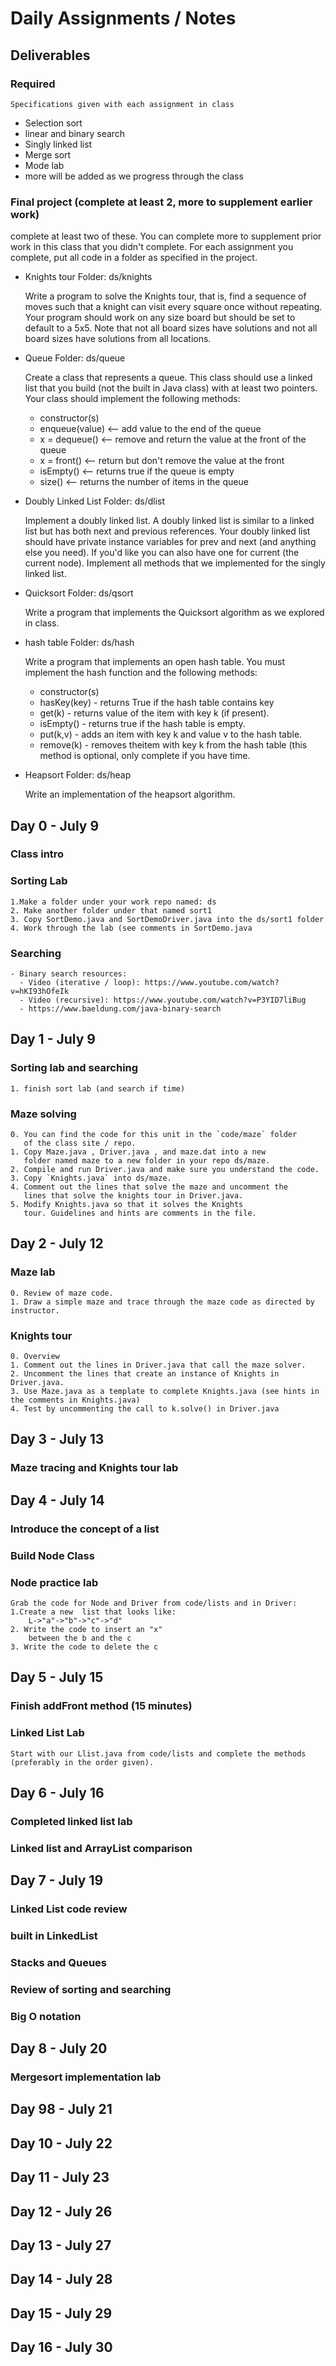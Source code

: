 # Daily Assignments / Notes

## Deliverables
### Required
	Specifications given with each assignment in class
  - Selection sort
  - linear and binary search
  - Singly linked list
  - Merge sort
  - Mode lab
  - more will be added as we progress through the class
### Final project  (complete at least 2, more to supplement earlier work)
  complete at least two of these. You can complete more to supplement
  prior work in this class that you didn't complete. For each
  assignment you complete, put all code in a folder as specified in
  the project.
  - Knights tour Folder: ds/knights 
  
    Write a program to solve the Knights tour, that is, find a sequence
    of moves such that a knight can visit every square once without
    repeating. Your program should work on any size board but should
    be set to default to a 5x5. Note that not all board sizes have
    solutions and not all board sizes have solutions from all
    locations.
	
  - Queue Folder: ds/queue
	
	Create a class  that represents a queue. This class should use a linked list that you build (not the built in Java class)  with at least two pointers. Your class should implement the following methods:
	
	- constructor(s)
	- enqueue(value) <-- add value to the end of the queue
	- x = dequeue() <-- remove and return the value at the front of the queue
	- x = front() <-- return but don't remove the value at the front
	- isEmpty() <-- returns true if the queue is empty
	- size() <-- returns the number of items in the queue
  - Doubly Linked List Folder: ds/dlist 
  
    Implement a doubly linked
	list. A doubly linked list is similar to a linked list but has
	both next and previous references. Your doubly linked list should
	have private instance variables for prev and next (and anything
	else you need). If you'd like you can also have one for current
	(the current node). Implement all methods that we implemented for
	the singly linked list.
	
  - Quicksort Folder: ds/qsort
  
    Write a program that implements the Quicksort algorithm as we
    explored in class.

  - hash table Folder: ds/hash
  
    Write a program that implements an open hash table. You must
    implement the hash function and the following methods:
	
	- constructor(s)
	- hasKey(key) - returns True if the hash  table contains key
	- get(k) - returns value of the item with key k (if present).
	- isEmpty() - returns true if the hash table is empty.
	- put(k,v) - adds an item with key k and value v to the hash table.
	- remove(k) - removes theitem with key k from the hash table (this
      method is optional, only complete if you have time.
	
  - Heapsort Folder: ds/heap 
  
	Write an implementation of the heapsort algorithm.
	  
## Day 0 - July 9
### Class intro

### Sorting Lab
	1.Make a folder under your work repo named: ds
	2. Make another folder under that named sort1
	3. Copy SortDemo.java and SortDemoDriver.java into the ds/sort1 folder
	4. Work through the lab (see comments in SortDemo.java
	
### Searching
	- Binary search resources: 
	  - Video (iterative / loop): https://www.youtube.com/watch?v=hKI93hOfeIk
	  - Video (recursive): https://www.youtube.com/watch?v=P3YID7liBug
	  - https://www.baeldung.com/java-binary-search
## Day 1 - July 9
### Sorting lab and searching
	1. finish sort lab (and search if time)
### Maze solving
	0. You can find the code for this unit in the `code/maze` folder
       of the class site / repo.
	1. Copy Maze.java , Driver.java , and maze.dat into a new
       folder named maze to a new folder in your repo ds/maze.
	2. Compile and run Driver.java and make sure you understand the code. 
	3. Copy `Knights.java` into ds/maze.
	4. Comment out the lines that solve the maze and uncomment the
       lines that solve the knights tour in Driver.java.
	5. Modify Knights.java so that it solves the Knights
       tour. Guidelines and hints are comments in the file.
	
## Day 2 - July 12
### Maze lab
	0. Review of maze code.
	1. Draw a simple maze and trace through the maze code as directed by instructor.
### Knights tour
	0. Overview
	1. Comment out the lines in Driver.java that call the maze solver.
	2. Uncomment the lines that create an instance of Knights in Driver.java.
	3. Use Maze.java as a template to complete Knights.java (see hints in the comments in Knights.java)
	4. Test by uncommenting the call to k.solve() in Driver.java
	
## Day 3 - July 13
### Maze tracing and Knights tour lab

## Day 4 - July 14
### Introduce the concept of a list
### Build Node Class
### Node practice lab
	Grab the code for Node and Driver from code/lists and in Driver:
	1.Create a new  list that looks like:
		L->"a"->"b"->"c"->"d"
	2. Write the code to insert an "x"
		between the b and the c
	3. Write the code to delete the c



## Day 5 - July 15
### Finish addFront method (15 minutes)

### Linked List Lab
	Start with our Llist.java from code/lists and complete the methods (preferably in the order given). 
	
	
## Day 6 - July 16
### Completed linked list lab 
### Linked list and ArrayList comparison
## Day 7 - July 19
### Linked List code review
### built in LinkedList
### Stacks and Queues
### Review of sorting and searching 
### Big O notation
## Day 8  - July 20
### Mergesort implementation lab
## Day 98 - July 21
## Day 10 - July 22
## Day 11 - July 23
## Day 12 - July 26
## Day 13 - July 27
## Day 14 - July 28
## Day 15 - July 29
## Day 16 - July 30
